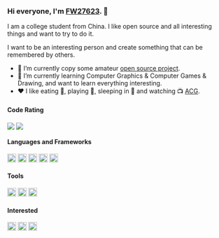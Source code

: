 ### Hi everyone, I'm [FW27623](https://www.fw1028.top). 👋

I am a college student from China. I like open source and all interesting things and want to try to do it.

I want to be an interesting person and create something that can be remembered by others.

- 🔭 I’m currently copy some amateur [open source project](https://github.com/FW27623?tab=repositories).
- 🌱 I’m currently learning Computer Graphics & Computer Games & Drawing, and want to learn everything interesting.
- ❤️ I like eating 🍉, playing 🏓, sleeping in 🛌 and watching 📺 [ACG](<https://en.wikipedia.org/wiki/ACG_(subculture)>).

#### Code Rating
<img align="center" src="https://github-readme-stats.vercel.app/api?username=FW27623&hide_title=false&show_icons=true&icon_color=0078e7&title_color=0078e7&locale=en">
<img align="center" src="https://github-readme-stats.vercel.app/api/top-langs/?username=FW27623&hide_title=false&show_icons=true&icon_color=0078e7&title_color=0078e7&locale=en">

#### Languages and Frameworks

<code><img height="20" src="https://www.fw1028.top/wp-content/uploads/2021/06/html.png"></code>
<code><img height="20" src="https://www.fw1028.top/wp-content/uploads/2021/06/css.png"></code>
<code><img height="20" src="https://www.fw1028.top/wp-content/uploads/2021/06/javascript.png"></code>
<code><img height="20" src="https://www.fw1028.top/wp-content/uploads/2021/06/nodejs.png"></code>
<code><img height="20" src="https://www.fw1028.top/wp-content/uploads/2021/06/python.png"></code>

#### Tools

<code><img height="20" src="https://www.fw1028.top/wp-content/uploads/2021/06/git.png"></code>
<code><img height="20" src="https://www.fw1028.top/wp-content/uploads/2021/06/visual-studio-code.png"></code>
<code><img height="20" src="https://www.fw1028.top/wp-content/uploads/2021/06/macos.png"></code>

#### Interested

<code><img height="20" src="https://www.fw1028.top/wp-content/uploads/2021/06/unity.png"></code>
<code><img height="20" src="https://www.fw1028.top/wp-content/uploads/2021/06/unreal-engine.png"></code>
<code><img height="20" src="https://www.fw1028.top/wp-content/uploads/2021/06/adobeaftereffects.svg"></code>
